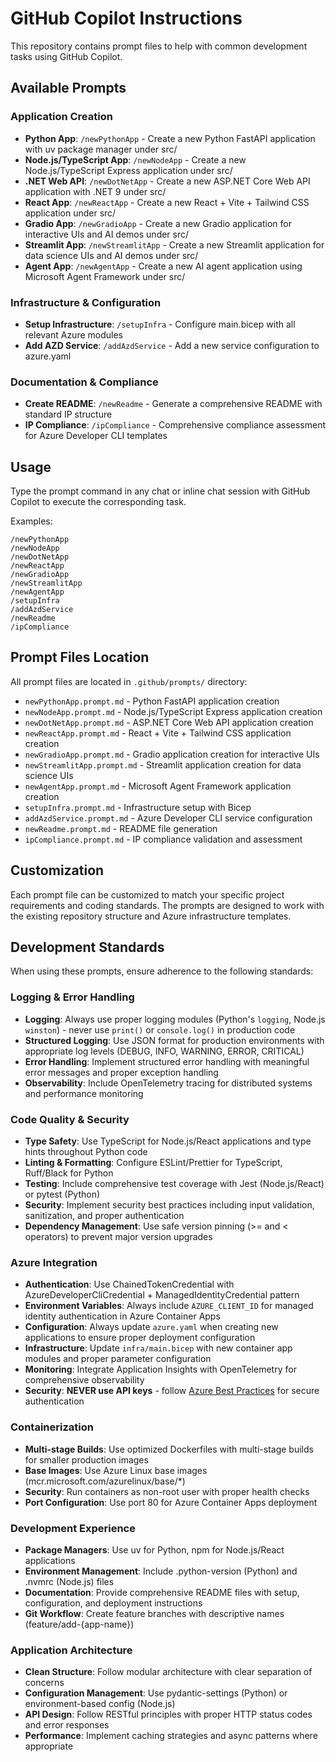 # GitHub Copilot Instructions

This repository contains prompt files to help with common development tasks using GitHub Copilot.

## Available Prompts

### Application Creation
- **Python App**: `/newPythonApp` - Create a new Python FastAPI application with uv package manager under src/
- **Node.js/TypeScript App**: `/newNodeApp` - Create a new Node.js/TypeScript Express application under src/
- **.NET Web API**: `/newDotNetApp` - Create a new ASP.NET Core Web API application with .NET 9 under src/
- **React App**: `/newReactApp` - Create a new React + Vite + Tailwind CSS application under src/
- **Gradio App**: `/newGradioApp` - Create a new Gradio application for interactive UIs and AI demos under src/
- **Streamlit App**: `/newStreamlitApp` - Create a new Streamlit application for data science UIs and AI demos under src/
- **Agent App**: `/newAgentApp` - Create a new AI agent application using Microsoft Agent Framework under src/

### Infrastructure & Configuration
- **Setup Infrastructure**: `/setupInfra` - Configure main.bicep with all relevant Azure modules
- **Add AZD Service**: `/addAzdService` - Add a new service configuration to azure.yaml

### Documentation & Compliance
- **Create README**: `/newReadme` - Generate a comprehensive README with standard IP structure
- **IP Compliance**: `/ipCompliance` - Comprehensive compliance assessment for Azure Developer CLI templates

## Usage

Type the prompt command in any chat or inline chat session with GitHub Copilot to execute the corresponding task.

Examples:
```
/newPythonApp
/newNodeApp
/newDotNetApp
/newReactApp
/newGradioApp
/newStreamlitApp
/newAgentApp
/setupInfra
/addAzdService
/newReadme
/ipCompliance
```

## Prompt Files Location

All prompt files are located in `.github/prompts/` directory:
- `newPythonApp.prompt.md` - Python FastAPI application creation
- `newNodeApp.prompt.md` - Node.js/TypeScript Express application creation
- `newDotNetApp.prompt.md` - ASP.NET Core Web API application creation
- `newReactApp.prompt.md` - React + Vite + Tailwind CSS application creation
- `newGradioApp.prompt.md` - Gradio application creation for interactive UIs
- `newStreamlitApp.prompt.md` - Streamlit application creation for data science UIs
- `newAgentApp.prompt.md` - Microsoft Agent Framework application creation
- `setupInfra.prompt.md` - Infrastructure setup with Bicep
- `addAzdService.prompt.md` - Azure Developer CLI service configuration
- `newReadme.prompt.md` - README file generation
- `ipCompliance.prompt.md` - IP compliance validation and assessment

## Customization

Each prompt file can be customized to match your specific project requirements and coding standards. The prompts are designed to work with the existing repository structure and Azure infrastructure templates.

## Development Standards

When using these prompts, ensure adherence to the following standards:

### Logging & Error Handling
- **Logging**: Always use proper logging modules (Python's `logging`, Node.js `winston`) - never use `print()` or `console.log()` in production code
- **Structured Logging**: Use JSON format for production environments with appropriate log levels (DEBUG, INFO, WARNING, ERROR, CRITICAL)
- **Error Handling**: Implement structured error handling with meaningful error messages and proper exception handling
- **Observability**: Include OpenTelemetry tracing for distributed systems and performance monitoring

### Code Quality & Security
- **Type Safety**: Use TypeScript for Node.js/React applications and type hints throughout Python code
- **Linting & Formatting**: Configure ESLint/Prettier for TypeScript, Ruff/Black for Python
- **Testing**: Include comprehensive test coverage with Jest (Node.js/React) or pytest (Python)
- **Security**: Implement security best practices including input validation, sanitization, and proper authentication
- **Dependency Management**: Use safe version pinning (>= and < operators) to prevent major version upgrades

### Azure Integration
- **Authentication**: Use ChainedTokenCredential with AzureDeveloperCliCredential + ManagedIdentityCredential pattern
- **Environment Variables**: Always include `AZURE_CLIENT_ID` for managed identity authentication in Azure Container Apps
- **Configuration**: Always update `azure.yaml` when creating new applications to ensure proper deployment configuration
- **Infrastructure**: Update `infra/main.bicep` with new container app modules and proper parameter configuration
- **Monitoring**: Integrate Application Insights with OpenTelemetry for comprehensive observability
- **Security**: **NEVER use API keys** - follow [Azure Best Practices](./azure-bestpractices.md) for secure authentication

### Containerization
- **Multi-stage Builds**: Use optimized Dockerfiles with multi-stage builds for smaller production images
- **Base Images**: Use Azure Linux base images (mcr.microsoft.com/azurelinux/base/*)
- **Security**: Run containers as non-root user with proper health checks
- **Port Configuration**: Use port 80 for Azure Container Apps deployment

### Development Experience
- **Package Managers**: Use uv for Python, npm for Node.js/React applications
- **Environment Management**: Include .python-version (Python) and .nvmrc (Node.js) files
- **Documentation**: Provide comprehensive README files with setup, configuration, and deployment instructions
- **Git Workflow**: Create feature branches with descriptive names (feature/add-{app-name})

### Application Architecture
- **Clean Structure**: Follow modular architecture with clear separation of concerns
- **Configuration Management**: Use pydantic-settings (Python) or environment-based config (Node.js)
- **API Design**: Follow RESTful principles with proper HTTP status codes and error responses
- **Performance**: Implement caching strategies and async patterns where appropriate
